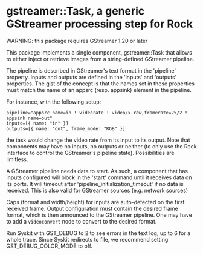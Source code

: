 # gstreamer::Task, a generic GStreamer processing step for Rock

WARNING: this package requires GStreamer 1.20 or later

This package implements a single component, gstreamer::Task that allows to either
inject or retrieve images from a string-defined GStreamer pipeline.

The pipeline is described in GStreamer's text format in the 'pipeline' property.
Inputs and outputs are defined in the 'inputs' and 'outputs' properties. The
gist of the concept is that the names set in these properties must match the
name of an appsrc (resp. appsink) element in the pipeline.

For instance, with the following setup:

~~~
pipeline="appsrc name=in ! videorate ! video/x-raw,framerate=25/2 ! appsink name=out"
inputs=[{ name: "in" }]
outputs=[{ name: "out", frame_mode: "RGB" }]
~~~

the task would change the video rate from its input to its output. Note that
components may have no inputs, no outputs or neither (to only use the Rock
interface to control the GStreamer's pipeline state). Possibilities are
limitless.

A GStreamer pipeline needs data to start. As such, a component that has inputs configured
will block in the 'start' command until it receives data on its ports. It will timeout
after 'pipeline_initialization_timeout' if no data is received. This is also valid
for GStreamer sources (e.g. network sources)

Caps (format and width/height) for inputs are auto-detected on the first
received frame. Output configuration must contain the desired frame format,
which is then announced to the GStreamer pipeline. One may have to add a
`videoconvert` node to convert to the desired format.

Run Syskit with GST_DEBUG to 2 to see errors in the text log, up to 6 for a whole trace.
Since Syskit redirects to file, we recommend setting GST_DEBUG_COLOR_MODE to off.
